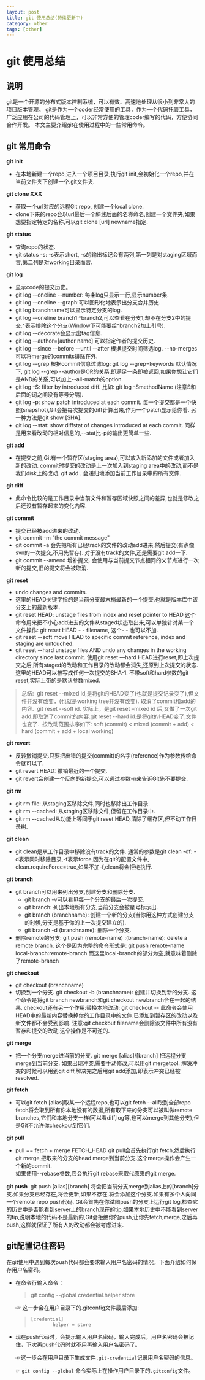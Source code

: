 ```yaml
---
layout: post
title: git 使用总结(持续更新中)
category: other
tags: [other]
---
```


# git 使用总结

## 说明
git是一个开源的分布式版本控制系统，可以有效、高速地处理从很小到非常大的项目版本管理。
git是作为一个coder经常使用的工具，作为一个代码托管工具，广泛应用在公司的代码管理上，可以非常方便的管理coder编写的代码，方便协同合作开发。
本文主要介绍git在使用过程中的一些常用命令。

## git 常用命令

**git init**
 - 在本地新建一个repo,进入一个项目目录,执行git init,会初始化一个repo,并在当前文件夹下创建一个.git文件夹.

**git clone XXX**
 - 获取一个url对应的远程Git repo, 创建一个local clone.
 - clone下来的repo会以url最后一个斜线后面的名称命名,创建一个文件夹,如果想要指定特定的名称,可以git clone [url] newname指定.

**git status**
 - 查询repo的状态.
 - git status -s: -s表示short, -s的输出标记会有两列,第一列是对staging区域而言,第二列是对working目录而言.

**git log**
 - 显示code的提交历史。
 - git log --oneline --number: 每条log只显示一行,显示number条.
 - git log --oneline --graph:可以图形化地表示出分支合并历史.
 - git log branchname可以显示特定分支的log.
 - git log --oneline branch1 ^branch2,可以查看在分支1,却不在分支2中的提交.^表示排除这个分支(Window下可能要给^branch2加上引号).
 - git log --decorate会显示出tag信息.
 - git log --author=[author name] 可以指定作者的提交历史.
 - git log --since --before --until --after 根据提交时间筛选log.
      --no-merges可以将merge的commits排除在外.
 - git log --grep 根据commit信息过滤log: git log --grep=keywords
      默认情况下, git log --grep --author是OR的关系,即满足一条即被返回,如果你想让它们是AND的关系,可以加上--all-match的option.
 - git log -S: filter by introduced diff.
      比如: git log -SmethodName (注意S和后面的词之间没有等号分隔).
 - git log -p: show patch introduced at each commit.
      每一个提交都是一个快照(snapshot),Git会把每次提交的diff计算出来,作为一个patch显示给你看.
      另一种方法是git show [SHA].
 - git log --stat: show diffstat of changes introduced at each commit.
      同样是用来看改动的相对信息的,--stat比-p的输出更简单一些.
      

**git add**
 - 在提交之前,Git有一个暂存区(staging area),可以放入新添加的文件或者加入新的改动. commit时提交的改动是上一次加入到staging area中的改动,而不是我们disk上的改动.
        git add .
        会递归地添加当前工作目录中的所有文件.
     

**git diff**
 - 此命令比较的是工作目录中当前文件和暂存区域快照之间的差异,也就是修改之后还没有暂存起来的变化内容.

**git commit**
 - 提交已经被add进来的改动.
 - git commit -m “the commit message"
 - git commit -a 会先把所有已经track的文件的改动add进来,然后提交(有点像svn的一次提交,不用先暂存). 对于没有track的文件,还是需要git add一下.
 - git commit --amend 增补提交. 会使用与当前提交节点相同的父节点进行一次新的提交,旧的提交将会被取消.

**git reset**
 - undo changes and commits.
 - 这里的HEAD关键字指的是当前分支最末梢最新的一个提交.也就是版本库中该分支上的最新版本.
 - git reset HEAD: unstage files from index and reset pointer to HEAD
        这个命令用来把不小心add进去的文件从staged状态取出来,可以单独针对某一个文件操作: git reset HEAD - - filename, 这个- - 也可以不加.
 - git reset --soft
        move HEAD to specific commit reference, index and staging are untouched.
 - git reset --hard
        unstage files AND undo any changes in the working directory since last commit.
        使用git reset —hard HEAD进行reset,即上次提交之后,所有staged的改动和工作目录的改动都会消失,还原到上次提交的状态.
        这里的HEAD可以被写成任何一次提交的SHA-1.
        不带soft和hard参数的git reset,实际上带的是默认参数mixed.

 > 总结:
  ​      git reset --mixed id,是将git的HEAD变了(也就是提交记录变了),但文件并没有改变，(也就是working tree并没有改变). 取消了commit和add的内容.
  ​      git reset --soft id. 实际上，是git reset –mixed id 后,又做了一次git add.即取消了commit的内容.
  ​      git reset --hard id.是将git的HEAD变了,文件也变了.
  ​      按改动范围排序如下:
  ​      soft (commit) < mixed (commit + add) < hard (commit + add + local working)

**git revert**
 - 反转撤销提交.只要把出错的提交(commit)的名字(reference)作为参数传给命令就可以了.
 - git revert HEAD: 撤销最近的一个提交.
 - git revert会创建一个反向的新提交,可以通过参数-n来告诉Git先不要提交.

**git rm**
 - git rm file: 从staging区移除文件,同时也移除出工作目录.
 - git rm --cached: 从staging区移除文件,但留在工作目录中.
 - git rm --cached从功能上等同于git reset HEAD,清除了缓存区,但不动工作目录树.

**git clean**
 - git clean是从工作目录中移除没有track的文件.
     通常的参数是git clean -df:
     -d表示同时移除目录,-f表示force,因为在git的配置文件中, clean.requireForce=true,如果不加-f,clean将会拒绝执行.
     

**git branch**
- git branch可以用来列出分支,创建分支和删除分支.
  - git branch -v可以看见每一个分支的最后一次提交.
  - git branch: 列出本地所有分支,当前分支会被星号标示出.
  - git branch (branchname): 创建一个新的分支(当你用这种方式创建分支的时候,分支是基于你的上一次提交建立的). 
  - git branch -d (branchname): 删除一个分支.
- 删除remote的分支:
   git push (remote-name) :(branch-name): delete a remote branch.
   这个是因为完整的命令形式是:
   git push remote-name local-branch:remote-branch
   而这里local-branch的部分为空,就意味着删除了remote-branch
   

**git checkout**
 - git checkout (branchname)
  - 切换到一个分支.
    git checkout -b (branchname): 创建并切换到新的分支.
    这个命令是将git branch newbranch和git checkout newbranch合在一起的结果.
    checkout还有另一个作用:替换本地改动:
    git checkout --<filename>
    此命令会使用HEAD中的最新内容替换掉你的工作目录中的文件.已添加到暂存区的改动以及新文件都不会受到影响.
    注意:git checkout filename会删除该文件中所有没有暂存和提交的改动,这个操作是不可逆的.
    

**git merge**
- 把一个分支merge进当前的分支.
     git merge [alias]/[branch]
     把远程分支merge到当前分支.
     如果出现冲突,需要手动修改,可以用git mergetool.
     解决冲突的时候可以用到git diff,解决完之后用git add添加,即表示冲突已经被resolved.

**git fetch**
 - 可以git fetch [alias]取某一个远程repo,也可以git fetch --all取到全部repo
     fetch将会取到所有你本地没有的数据,所有取下来的分支可以被叫做remote branches,它们和本地分支一样(可以看diff,log等,也可以merge到其他分支),但是Git不允许你checkout到它们. 

**git pull**
 -  pull == fetch + merge FETCH_HEAD
    git pull会首先执行git fetch,然后执行git merge,把取来的分支的head merge到当前分支.这个merge操作会产生一个新的commit.    
    如果使用--rebase参数,它会执行git rebase来取代原来的git merge.
    

**git push**
​     git push [alias][branch]
​     将会把当前分支merge到alias上的[branch]分支.如果分支已经存在,将会更新,如果不存在,将会添加这个分支.
​     如果有多个人向同一个remote repo push代码, Git会首先在你试图push的分支上运行git log,检查它的历史中是否能看到server上的branch现在的tip,如果本地历史中不能看到server的tip,说明本地的代码不是最新的,Git会拒绝你的push,让你先fetch,merge,之后再push,这样就保证了所有人的改动都会被考虑进来.



## git配置记住密码

​	在git使用中遇到每次push代码都会要求输入用户名密码的情况，下面介绍如何保存用户名密码。

- 在命令行输入命令：

  >  git config --global credential.helper store

  ☞ 这一步会在用户目录下的.gitconfig文件最后添加:

  > ```properties
  > [credential]
  >         helper = store
  > ```

- 现在push代码时，会提示输入用户名密码，输入完成后，用户名密码会被记住，下次再push代码时就不用再输入用户名密码了。

  ☞这一步会在用户目录下生成文件`.git-credential`记录用户名密码的信息。

  ☞ `git config --global` 命令实际上在操作用户目录下的`.gitconfig`文件。